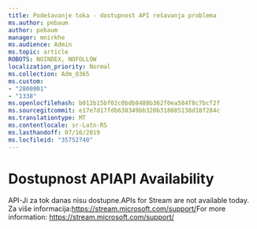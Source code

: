 ```yaml
---
title: Podešavanje toka - dostupnost API rešavanja problema
ms.author: pebaum
author: pebaum
manager: mnirkhe
ms.audience: Admin
ms.topic: article
ROBOTS: NOINDEX, NOFOLLOW
localization_priority: Normal
ms.collection: Adm_O365
ms.custom:
- "2800001"
- "1338"
ms.openlocfilehash: b012b15bf02c0bdb8488b362f0ea584f8c7bcf2f
ms.sourcegitcommit: e17e7d17fdb638349bb320b318085138d18f284c
ms.translationtype: MT
ms.contentlocale: sr-Latn-RS
ms.lasthandoff: 07/16/2019
ms.locfileid: "35752740"
---
```

# <a name="api-availability"></a><span data-ttu-id="c037c-102">Dostupnost API</span><span class="sxs-lookup"><span data-stu-id="c037c-102">API Availability</span></span>

<span data-ttu-id="c037c-103">API-Ji za tok danas nisu dostupne.</span><span class="sxs-lookup"><span data-stu-id="c037c-103">APIs for Stream are not available today.</span></span>
<span data-ttu-id="c037c-104">Za više informacija:https://stream.microsoft.com/support/</span><span class="sxs-lookup"><span data-stu-id="c037c-104">For more information: https://stream.microsoft.com/support/</span></span>